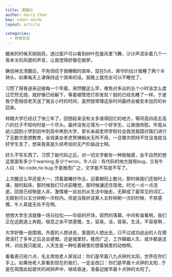 ```yaml
---
title: 清醒纪
author: Harry Chen
key: sober-words
layout: article

categories:
  - 世情百态
---
```


  醒来的时候天刚刚亮，透过窗户可以看到树叶在晨风里飞舞，沙沙声混杂着几个一夜未关的风扇的声音，让我觉得好像在做梦。

  确信神志清醒后，不免惊叹于我睡眠的效率，现在5点，保守的估计我睡了两个半钟头，如果每天上课保持这个效率的话，我晚上就完全可以不睡觉了。

  习惯了用昏迷来迎接每一个早晨，突然醒这么早，难免对多出的五个小时该怎么度过茫然无措，就好像已经躺下，等着楼管熄灯却发现丫挺的已经先睡了一样。于是我宁愿相信老天送了我五小时的时间，虽然按常理这些时间最终会被变本加厉的补回来。

  转眼大学已经过了快三年了。回想起来没有太多值得回忆的地方，等同高四高五高六的日子不知何时是一个尽头。最终没有沦落为一个好学生，让我很欣慰。毕竟从幼儿园到小学到初中到高中再到大学，家长亲戚老师学校社会我党我国对我们进行了无数次思想教育，金钱美女老虎凳辣椒水无所不用，一旦哪次把持不住没准就当好学生去了，想来我真是久经考验的无产阶级战士啊。

  好久不写东西了。习惯了敲代码之后，对一切文字都有一种抵触感，会不自然的想这里面有多少个warning,多少个error。牛人曰：有代码的地方就有bug，又有牛人曰：No code,no bug.于是推而广之，文字能不写就不写了。

  上次醒这么早还是大一，顶着晨曦抄作业，迎着朝阳上数分。那时候我们还按时上课，按时起床，那时候我们12点前睡觉，那时候谦还住宿舍。时光一点一点流逝，回首已经物是人非。激情被一丝丝的从生活中抽去，无聊成了最常见的词汇，无聊到可以五分钟刷一次校内。但是当我听说某人五秒钟刷一次的时候，不禁感慨，牛人真是无处不在啊。

  想想大学生活就像一场马拉松——华丽的开场，寂然的落幕，中间有谁看啊。我们正在这跑道上奔跑，喘息之余不禁感慨，生，容易，活，容易，生活，不容易啊…

  大学好像一座围城，外面的人想进去，里面的人想出去，只不过成功逃出的人在摸爬滚打了多年之后总会感慨，还是城里好。推而广之，工作婚姻人生，或许都是这样，对此我只能说，人天生是一种吃着碗里的想着锅里的动物啊。

  看看表已经六点，毛主席他老人家说过：你们是早晨八九点钟的太阳，世界在你们手上。如果他老人家看到现在的我们，一定会改口：你们是早晨十点钟的太阳…于是在周围此起彼伏的闹钟声中，继续昏迷，准备迎接早晨十点钟的太阳了。
